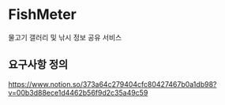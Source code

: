 # FishMeter  

물고기 갤러리 및 낚시 정보 공유 서비스

## 요구사항 정의

https://www.notion.so/373a64c279404cfc80427467b0a1db98?v=00b3d88ece1d4462b56f9d2c35a49c59
